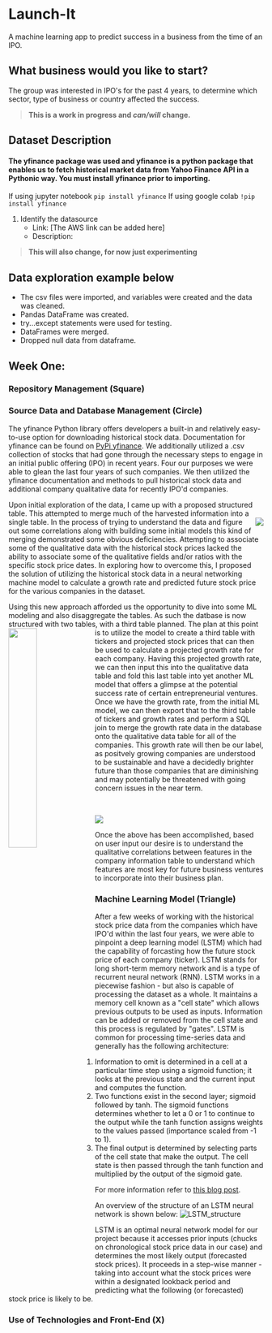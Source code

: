 # Launch-It
A machine learning app to predict success in a business from the time of an IPO.

## What business would you like to start?
The group was interested in IPO's for the past 4 years, to determine which sector, type of business or country affected the success.
>**This is a work in progress and _can/will_ change.**

## Dataset Description
#### The yfinance package was used and yfinance is a python package that enables us to fetch historical market data from Yahoo Finance API in a Pythonic way. You must install yfinance prior to importing.
If using jupyter notebook
```pip install yfinance```
If using google colab
```!pip install yfinance``` 

1. Identify the datasource
    - Link: [The AWS link can be added here]
    - Description:


>**This will also change, for now just experimenting**



## Data exploration example below
  - The csv files were imported, and variables were created and the data was cleaned.
  - Pandas DataFrame was created.
  - try...except statements were used for testing.
  - DataFrames were merged.
  - Dropped null data from dataframe.


## Week One: 

### Repository Management (Square)


### Source Data and Database Management (Circle)
<p>The yfinance Python library offers developers a built-in and relatively easy-to-use option for downloading historical stock data. Documentation for yfinance can be found on <a href="https://pypi.org/project/yfinance/">PyPi yfinance</a>. We additionally utilized a .csv collection of stocks that had gone through the necessary steps to engage in an initial public offering (IPO) in recent years. Four our purposes we were able to glean the last four years of such companies. We then utilized the yfinance documentation and methods to pull historical stock data and additional company qualitative data for recently IPO'd companies.</p>
<p>Upon initial exploration of the data, I came up with a proposed structured table. This attempted to merge much of the harvested information into a single table. <img src="https://github.com/scottwesley31/Final_Project/blob/main/images/database_initial_schema.png" align="right"> In the process of trying to understand the data and figure out some correlations along with building some initial models this kind of merging demonstrated some obvious deficiencies. Attempting to associate some of the qualitative data with the historical stock prices lacked the ability to associate some of the qualitative fields and/or ratios with the specific stock price dates. In exploring how to overcome this, I proposed the solution of utilizing the historical stock data in a neural networking machine model to calculate a growth rate and predicted future stock price for the various companies in the dataset.</p>
<p>Using this new approach afforded us the opportunity to dive into some ML modeling and also disaggregate the tables. As such the datbase is now structured with two tables, with a third table planned. <img src="https://github.com/scottwesley31/Final_Project/blob/main/images/schema_segment2.png" align="left" width=33.3%> The plan at this point is to utilize the model to create a third table with tickers and projected stock prices that can then be used to calculate a projected growth rate for each company. Having this projected growth rate, we can then input this into the qualitative data table and fold this last table into yet another ML model that offers a glimpse at the potential success rate of certain entrepreneurial ventures. Once we have the growth rate, from the initial ML model, we can then export that to the third table of tickers and growth rates and perform a SQL join to merge the growth rate data in the database onto the qualitative data table for all of the companies. This growth rate will then be our label, as positvely growing companies are understood to be sustainable and have a decidedly brighter future than those companies that are diminishing and may potentially be threatened with going concern issues in the near term.</p><br><p><img src="https://github.com/scottwesley31/Final_Project/blob/main/images/ERD_segment2.png"></p>
<p>Once the above has been accomplished, based on user input our desire is to understand the qualitative correlations between features in the company information table to understand which features are most key for future business ventures to incorporate into their business plan.</p>

### Machine Learning Model (Triangle)
After a few weeks of working with the historical stock price data from the companies which have IPO'd within the last four years, we were able to pinpoint a deep learning model (LSTM) which had the capability of forcasting how the future stock price of each company (ticker). LSTM stands for long short-term memory network and is a type of recurrent neural network (RNN). LSTM works in a piecewise fashion - but also is capable of processing the dataset as a whole. It maintains a memory cell known as a "cell state" which allows previous outputs to be used as inputs. Information can be added or removed from the cell state and this process is regulated by "gates". LSTM is common for processing time-series data and generally has the following architecture:

1) Information to omit is determined in a cell at a particular time step using a sigmoid function; it looks at the previous state and the current input and computes the function.
2) Two functions exist in the second layer; sigmoid followed by tanh. The sigmoid functions determines whether to let a 0 or 1 to continue to the output while the tanh function assigns weights to the values passed (importance scaled from -1 to 1).
3) The final output is determined by selecting parts of the cell state that make the output. The cell state is then passed through the tanh function and multiplied by the output of the sigmoid gate.

For more information refer to [this blog post](https://intellipaat.com/blog/what-is-lstm/).

An overview of the structure of an LSTM neural network is shown below:
![LSTM_structure](https://user-images.githubusercontent.com/107309793/202944823-97e02704-db78-43f3-bacc-bc2c35512839.png)

LSTM is an optimal neural network model for our project because it accesses prior inputs (chucks on chronological stock price data in our case) and determines the most likely output (forecasted stock prices). It proceeds in a step-wise manner - taking into account what the stock prices were within a designated lookback period and predicting what the following (or forecasted) stock price is likely to be.

### Use of Technologies and Front-End (X)
